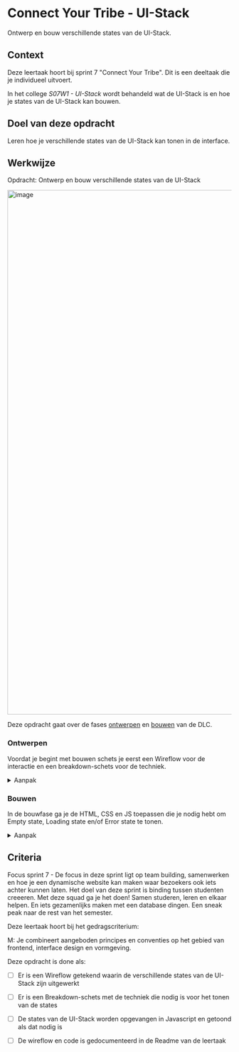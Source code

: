 # Connect Your Tribe - UI-Stack

Ontwerp en bouw verschillende states van de UI-Stack.

## Context

Deze leertaak hoort bij sprint 7 "Connect Your Tribe". Dit is een deeltaak die je individueel uitvoert.

In het college _S07W1 - UI-Stack_ wordt behandeld wat de UI-Stack is en hoe je states van de UI-Stack kan bouwen.



## Doel van deze opdracht

Leren hoe je verschillende states van de UI-Stack kan tonen in de interface.


## Werkwijze

Opdracht: Ontwerp en bouw verschillende states van de UI-Stack

<img width="1180" alt="image" src="https://user-images.githubusercontent.com/1391509/153552195-31522b36-62bc-4e98-bf27-b3c994353583.png">



Deze opdracht gaat over de fases [ontwerpen](#ontwerpen) en [bouwen](#bouwen) van de DLC.



### Ontwerpen

Voordat je begint met bouwen schets je eerst een Wireflow voor de interactie en een breakdown-schets voor de techniek.

<details>
<summary>Aanpak</summary>

1. Schets een Wireflow met alle states van de UI-Stack die je wil tonen. Schets een Empty state, Loading state en/of Error state(s).
2. Schrijf onder elk scherm en state wat een gebruiker doet en wat de interface moet laten zien
3. Maak dan een breakdown-schets van de techniek die je nodig hebt, geef aan welke HTML, CSS en JS je nodig hebt
4. Welk HTML heb je nodig? Waar komt de HTMl voor de Empty State? En de Loading state?
5. Welke CSS heb je nodig voor de vormgeving van de states?
6. Welke JS heb je nodig voor het laden van de data en het tonen van de states? Waar komt de code voor de loading state? Welke code heb je nodig voor Error states?
  




#### Materiaal ontwerpfase

- [Wireframing User Flow with Wireflows](https://balsamiq.com/learn/articles/wireflows/)
- [UI-Stack - How to fix a bad user interface](https://www.scotthurff.com/posts/why-your-user-interface-is-awkward-youre-ignoring-the-ui-stack/)

</details>

### Bouwen

In de bouwfase ga je de HTML, CSS en JS toepassen die je nodig hebt om Empty state, Loading state en/of Error state te tonen.

<details>
<summary>Aanpak</summary>

1. Maak de HTML, CSS en JS om met een Fetch externe data te laden
1. Maak de HTML en CSS voor de Empty state
2. Maak de HTML, CSS en JS voor de Loading state
3. Maak de HTML, CSS en JS voor de Error-state

#### Materiaal bouwfase

- [Fetch API](https://developer.mozilla.org/en-US/docs/Web/API/Fetch_API)
- Hier staat een [tutorial](https://developer.mozilla.org/en-US/docs/Learn/JavaScript/Objects/JSON) voor het laden van JSON data en het aanmaken van HTMl elementen.
- Bij het laden van externe data kan de server verschillende [HTTP response status codes](https://developer.mozilla.org/en-US/docs/Web/HTTP/Status) doorgeven, die kun je gebruiken om feedback te tonen.
- [Error handling while using native fetch API in JavaScript](https://learnwithparam.com/blog/how-to-handle-fetch-errors/)

</details>



## Criteria

Focus sprint 7 - De focus in deze sprint ligt op team building, samenwerken en hoe je een dynamische website kan maken waar bezoekers ook iets achter kunnen laten.	Het doel van deze sprint is binding tussen studenten creeeren. Met deze squad ga je het doen! Samen studeren, leren en elkaar helpen. En iets gezamenlijks maken met een database dingen. Een sneak peak naar de rest van het semester.

Deze leertaak hoort bij het gedragscriterium:

M: Je combineert aangeboden principes en conventies op het gebied van frontend, interface design en vormgeving.

Deze opdracht is done als:

- [ ] Er is een Wireflow getekend waarin de verschillende states van de UI-Stack zijn uitgewerkt
- [ ] Er is een Breakdown-schets met de techniek die nodig is voor het tonen van de states
- [ ] De states van de UI-Stack worden opgevangen in Javascript en getoond als dat nodig is
- [ ] De wireflow en code is gedocumenteerd in de Readme van de leertaak

